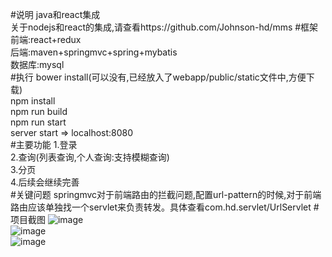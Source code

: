 #说明
java和react集成<br/>
关于nodejs和react的集成,请查看https://github.com/Johnson-hd/mms
#框架
前端:react+redux<br/>
后端:maven+springmvc+spring+mybatis<br/>
数据库:mysql<br/>
#执行
bower install(可以没有,已经放入了webapp/public/static文件中,方便下载)<br/>
npm install<br/>
npm run build<br/>
npm run start<br/>
server start => localhost:8080<br/>
#主要功能
1.登录<br/>
2.查询(列表查询,个人查询:支持模糊查询)<br/>
3.分页<br/>
4.后续会继续完善<br/>
#关键问题
springmvc对于前端路由的拦截问题,配置url-pattern的时候,对于前端路由应该单独找一个servlet来负责转发。具体查看com.hd.servlet/UrlServlet
#项目截图
 ![image](https://github.com/Johnson-hd/maven_ssm/raw/master/src/main/webapp/public/static/images/project_1.png)<br/>
 ![image](https://github.com/Johnson-hd/maven_ssm/raw/master/src/main/webapp/public/static/images/project_2.png)<br/>
 ![image](https://github.com/Johnson-hd/maven_ssm/raw/master/src/main/webapp/public/static/images/project_3.png)<br/>











